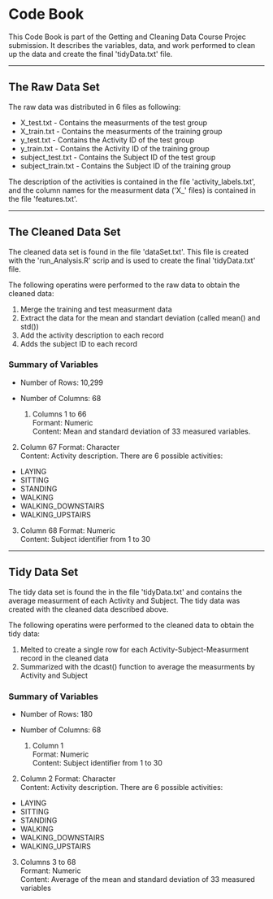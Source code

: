 # Code Book

This Code Book is part of the Getting and Cleaning Data Course Projec submission. It describes the variables, data, and work performed to clean up the data and create the final 'tidyData.txt' file.

---

## The Raw Data Set

The raw data was distributed in 6 files as following:
* X_test.txt 		- Contains the measurments of the test group
* X_train.txt 		- Contains the measurments of the training group
* y_test.txt 		- Contains the Activity ID of the test group 
* y_train.txt 		- Contains the Activity ID of the training group 
* subject_test.txt 	- Contains the Subject ID of the test group
* subject_train.txt 	- Contains the Subject ID of the training group

The description of the activities is contained in the file 'activity_labels.txt', and the column names for the measurment data ('X_' files) is contained in the file 'features.txt'.

---

## The Cleaned Data Set

The cleaned data set is found in the file 'dataSet.txt'. This file is created with the 'run_Analysis.R' scrip and is used to create the final 'tidyData.txt' file.

The following operatins were performed to the raw data to obtain the cleaned data:
1. Merge the training and test measurment data
2. Extract the data for the mean and standart deviation (called mean() and std())
3. Add the activity description to each record
4. Adds the subject ID to each record

### Summary of Variables

* Number of Rows: 10,299
* Number of Columns: 68

  1. Columns 1 to 66  
  Formant: Numeric  
  Content: Mean and standard deviation of 33 measured variables.  
2. Column 67
  Format:  Character  
  Content: Activity description. There are 6 possible activities:
  * LAYING
  * SITTING
  * STANDING
  * WALKING
  * WALKING_DOWNSTAIRS
  * WALKING_UPSTAIRS
3. Column 68
  Format:  Numeric  
  Content: Subject identifier from 1 to 30  

---

## Tidy Data Set

The tidy data set is found the in the file 'tidyData.txt' and contains the average measurment of each Activity and Subject. The tidy data was created with the cleaned data described above.

The following operatins were performed to the cleaned data to obtain the tidy data:
1. Melted to create a single row for each Activity-Subject-Measurment record in the cleaned data
2. Summarized with the dcast() function to average the measurments by Activity and Subject

### Summary of Variables

* Number of Rows: 180
* Number of Columns: 68

  1. Column 1  
  Format:  Numeric  
  Content: Subject identifier from 1 to 30  
2. Column 2
  Format:  Character  
  Content: Activity description. There are 6 possible activities:
  * LAYING
  * SITTING
  * STANDING
  * WALKING
  * WALKING_DOWNSTAIRS
  * WALKING_UPSTAIRS
3. Columns 3 to 68  
  Formant: Numeric  
  Content: Average of the mean and standard deviation of 33 measured variables